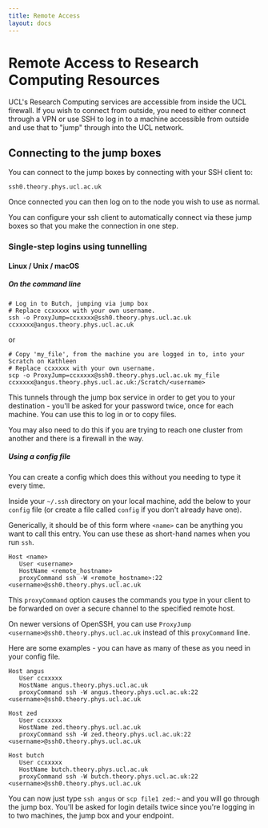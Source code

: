 ```yaml
---
title: Remote Access
layout: docs
---
```


# Remote Access to Research Computing Resources

UCL's Research Computing services are accessible from inside the UCL firewall.  If you wish to connect from outside, you need to either connect through a VPN or use SSH to log in to a machine accessible from outside and use that to "jump" through into the UCL network.


## Connecting to the jump boxes

You can connect to the jump boxes by connecting with your SSH client to:

```
ssh0.theory.phys.ucl.ac.uk
```

Once connected you can then log on to the node you wish to use as normal.

You can configure your ssh client to automatically connect via these jump boxes so that you make the connection in one step.

### Single-step logins using tunnelling

#### Linux / Unix / macOS

##### On the command line
```
# Log in to Butch, jumping via jump box
# Replace ccxxxxx with your own username.
ssh -o ProxyJump=ccxxxxx@ssh0.theory.phys.ucl.ac.uk ccxxxxx@angus.theory.phys.ucl.ac.uk
```
or
```
# Copy 'my_file', from the machine you are logged in to, into your Scratch on Kathleen
# Replace ccxxxxx with your own username.
scp -o ProxyJump=ccxxxxx@ssh0.theory.phys.ucl.ac.uk my_file ccxxxxx@angus.theory.phys.ucl.ac.uk:/Scratch/<username>
```

This tunnels through the jump box service in order to get you to your destination - you'll be asked for your password twice, once for each machine. You can use this to log in or to copy files.

You may also need to do this if you are trying to reach one cluster from another and there is a firewall in the way.

##### Using a config file

You can create a config which does this without you needing to type it every time.

Inside your `~/.ssh` directory on your local machine, add the below to your `config` file (or create a file called `config` if you don't already have one).

Generically, it should be of this form where `<name>` can be anything you want to call this entry. You can use these as short-hand names when you run `ssh`.

```
Host <name>
   User <username>
   HostName <remote_hostname>
   proxyCommand ssh -W <remote_hostname>:22 <username>@ssh0.theory.phys.ucl.ac.uk
```
This `proxyCommand` option causes the commands you type in your client to be forwarded on over a secure channel to the specified remote host.

On newer versions of OpenSSH, you can use `ProxyJump <username>@ssh0.theory.phys.ucl.ac.uk` 
instead of this `proxyCommand` line.

Here are some examples - you can have as many of these as you need in your config file.
```ssh-config
Host angus
   User ccxxxxx
   HostName angus.theory.phys.ucl.ac.uk
   proxyCommand ssh -W angus.theory.phys.ucl.ac.uk:22 <username>@ssh0.theory.phys.ucl.ac.uk

Host zed
   User ccxxxxx
   HostName zed.theory.phys.ucl.ac.uk
   proxyCommand ssh -W zed.theory.phys.ucl.ac.uk:22 <username>@ssh0.theory.phys.ucl.ac.uk

Host butch
   User ccxxxxx
   HostName butch.theory.phys.ucl.ac.uk
   proxyCommand ssh -W butch.theory.phys.ucl.ac.uk:22 <username>@ssh0.theory.phys.ucl.ac.uk
```

You can now just type `ssh angus` or `scp file1 zed:~` and you will go through the jump box. You'll be asked for login details twice since you're logging in to two machines, the jump box and your endpoint.  

<!-- ## File storage on the Gateway servers

The individual servers in the pool for the Gateway service have extremely limited file storage space, intentionally, and should not be used for storing files - if you need to transfer files you should use the two-step process above.  This storage should only be used for SSH configuration files.

This storage is not mirrored across the jump boxes which means if you write a file to your home directory, you will not be able to read it if you are allocated to another jump box next time you log in.

## Key management

!!! warning
    If you use SSH keys you absolutely **MUST NOT STORE UNENCRYPTED PRIVATE KEYS ON THIS OR ANY OTHER MULTI-USER COMPUTER**.  We will be running regular scans of the filesystem to identify and then block unencrypted key pairs across our services.

There are currently two servers in the pool, internally named `ejp-gateway01` and `ejp-gateway02`. 

Because the `/home` filesystem is not shared across the jump boxes, you need to sync SSH configuration files like `~/.ssh/authorized_keys` across all the available jump boxes so that the change takes effect whichever jump box you are allocated to.

You can see which machine you are logged into by the bash prompt.

So for example, if on `ejp-gateway02` then do:

```console
[ccaaxxx@ad.ucl.ac.uk@ejp-gateway02 ~]$ scp -r ~/.ssh ejp-gateway01:

Password:
known_hosts 100% 196 87.1KB/s 00:00
authorized_keys 100% 0 0.0KB/s 00:00
[ccaaxxx@ad.ucl.ac.uk@ejp-gateway02 ~]$
```

and similarly if on `ejp-gateway01` do `scp -r ~/.ssh ejp-gateway02:` -->